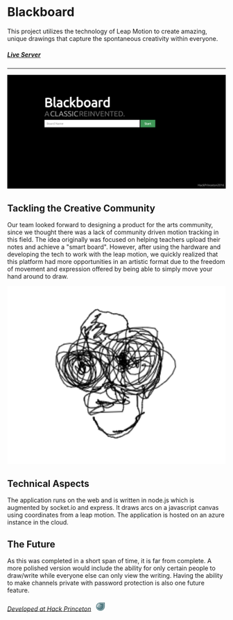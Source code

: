 # Blackboard

This project utilizes the technology of Leap Motion to create amazing, unique drawings that capture the spontaneous creativity within everyone.

##### [Live Server](40.85.178.102)

---

![](img/splashImg.png)

## Tackling the Creative Community
Our team looked forward to designing a product for the arts community, since we thought there was a lack of community driven motion tracking in this field. The idea originally was focused on helping teachers upload their notes and achieve a "smart board". However, after using the hardware and developing the tech to work with the leap motion, we quickly realized that this platform had more opportunities in an artistic format due to the freedom of movement and expression offered by being able to simply move your hand around to draw.

![](img/exampleDrawing.png)

## Technical Aspects ##
The application runs on the web and is written in node.js which is augmented by socket.io and express. It draws arcs on a javascript canvas using coordinates from a leap motion. The application is hosted on an azure instance in the cloud.

## The Future ##
As this was completed in a short span of time, it is far from complete. A more polished version would include the ability for only certain people to draw/write while everyone else can only view the writing. Having the ability to make channels private with password protection is also one future feature.


###### [Developed at Hack Princeton](https://devpost.com/software/blackboard-op34d6) &nbsp; <img src="img/hackPrincetonLogo.png" width="20">  
